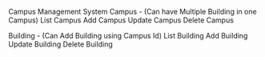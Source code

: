 Campus Management System 
Campus - (Can have Multiple Building in one Campus) List Campus Add Campus Update Campus Delete Campus

Building - (Can Add Building using Campus Id) List Building Add Building Update Building Delete Building

